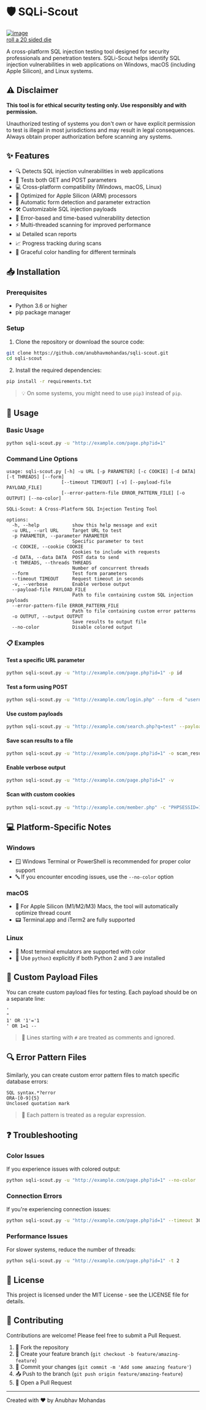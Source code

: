 # 🛡️ SQLi-Scout

<a href="https://ibb.co/ymTHSVCM"><img src="https://i.ibb.co/NghcS7qk/image.png" alt="image" border="0"></a><br /><a target='_blank' href='https://freeonlinedice.com/'>roll a 20 sided die</a><br />

A cross-platform SQL injection testing tool designed for security professionals and penetration testers. SQLi-Scout helps identify SQL injection vulnerabilities in web applications on Windows, macOS (including Apple Silicon), and Linux systems.

## ⚠️ Disclaimer

**This tool is for ethical security testing only. Use responsibly and with permission.**

Unauthorized testing of systems you don't own or have explicit permission to test is illegal in most jurisdictions and may result in legal consequences. Always obtain proper authorization before scanning any systems.

## ✨ Features

- 🔍 Detects SQL injection vulnerabilities in web applications
- 🔄 Tests both GET and POST parameters
- 💻 Cross-platform compatibility (Windows, macOS, Linux)
- 🍎 Optimized for Apple Silicon (ARM) processors
- 🔎 Automatic form detection and parameter extraction
- 🛠️ Customizable SQL injection payloads
- 🚨 Error-based and time-based vulnerability detection
- ⚡ Multi-threaded scanning for improved performance
- 📊 Detailed scan reports
- 📈 Progress tracking during scans
- 🎨 Graceful color handling for different terminals

## 📥 Installation

### Prerequisites

- Python 3.6 or higher
- pip package manager

### Setup

1. Clone the repository or download the source code:

```bash
git clone https://github.com/anubhavmohandas/sqli-scout.git
cd sqli-scout
```

2. Install the required dependencies:

```bash
pip install -r requirements.txt
```

> 💡 On some systems, you might need to use `pip3` instead of `pip`.

## 🚀 Usage

### Basic Usage

```bash
python sqli-scout.py -u "http://example.com/page.php?id=1"
```

### Command Line Options

```
usage: sqli-scout.py [-h] -u URL [-p PARAMETER] [-c COOKIE] [-d DATA] [-t THREADS] [--form]
                    [--timeout TIMEOUT] [-v] [--payload-file PAYLOAD_FILE]
                    [--error-pattern-file ERROR_PATTERN_FILE] [-o OUTPUT] [--no-color]

SQLi-Scout: A Cross-Platform SQL Injection Testing Tool

options:
  -h, --help            show this help message and exit
  -u URL, --url URL     Target URL to test
  -p PARAMETER, --parameter PARAMETER
                        Specific parameter to test
  -c COOKIE, --cookie COOKIE
                        Cookies to include with requests
  -d DATA, --data DATA  POST data to send
  -t THREADS, --threads THREADS
                        Number of concurrent threads
  --form                Test form parameters
  --timeout TIMEOUT     Request timeout in seconds
  -v, --verbose         Enable verbose output
  --payload-file PAYLOAD_FILE
                        Path to file containing custom SQL injection payloads
  --error-pattern-file ERROR_PATTERN_FILE
                        Path to file containing custom error patterns
  -o OUTPUT, --output OUTPUT
                        Save results to output file
  --no-color            Disable colored output
```

### 📋 Examples

#### Test a specific URL parameter

```bash
python sqli-scout.py -u "http://example.com/page.php?id=1" -p id
```

#### Test a form using POST

```bash
python sqli-scout.py -u "http://example.com/login.php" --form -d "username=test&password=test"
```

#### Use custom payloads

```bash
python sqli-scout.py -u "http://example.com/search.php?q=test" --payload-file custom_payloads.txt
```

#### Save scan results to a file

```bash
python sqli-scout.py -u "http://example.com/page.php?id=1" -o scan_results.txt
```

#### Enable verbose output

```bash
python sqli-scout.py -u "http://example.com/page.php?id=1" -v
```

#### Scan with custom cookies

```bash
python sqli-scout.py -u "http://example.com/member.php" -c "PHPSESSID=1234abcd; loggedin=true"
```

## 💻 Platform-Specific Notes

### Windows

- 🪟 Windows Terminal or PowerShell is recommended for proper color support
- 🔤 If you encounter encoding issues, use the `--no-color` option

### macOS

- 🍎 For Apple Silicon (M1/M2/M3) Macs, the tool will automatically optimize thread count
- 📟 Terminal.app and iTerm2 are fully supported

### Linux

- 🐧 Most terminal emulators are supported with color
- 🐍 Use `python3` explicitly if both Python 2 and 3 are installed

## 🔧 Custom Payload Files

You can create custom payload files for testing. Each payload should be on a separate line:

```
'
"
1' OR '1'='1
' OR 1=1 --
```

> 📝 Lines starting with `#` are treated as comments and ignored.

## 🔍 Error Pattern Files

Similarly, you can create custom error pattern files to match specific database errors:

```
SQL syntax.*?error
ORA-[0-9]{5}
Unclosed quotation mark
```

> 🔄 Each pattern is treated as a regular expression.

## ❓ Troubleshooting

### Color Issues

If you experience issues with colored output:

```bash
python sqli-scout.py -u "http://example.com/page.php?id=1" --no-color
```

### Connection Errors

If you're experiencing connection issues:

```bash
python sqli-scout.py -u "http://example.com/page.php?id=1" --timeout 30
```

### Performance Issues

For slower systems, reduce the number of threads:

```bash
python sqli-scout.py -u "http://example.com/page.php?id=1" -t 2
```

## 📄 License

This project is licensed under the MIT License - see the LICENSE file for details.

## 👥 Contributing

Contributions are welcome! Please feel free to submit a Pull Request.

1. 🍴 Fork the repository
2. 🌿 Create your feature branch (`git checkout -b feature/amazing-feature`)
3. 💾 Commit your changes (`git commit -m 'Add some amazing feature'`)
4. 📤 Push to the branch (`git push origin feature/amazing-feature`)
5. 🔄 Open a Pull Request

---
Created with ❤️ by Anubhav Mohandas
